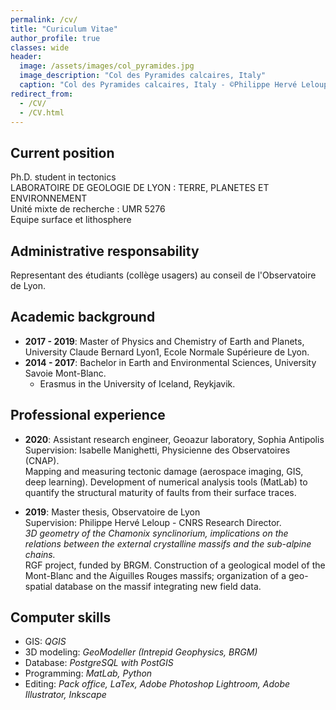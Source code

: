 ```yaml
---
permalink: /cv/
title: "Curiculum Vitae"
author_profile: true
classes: wide
header:
  image: /assets/images/col_pyramides.jpg
  image_description: "Col des Pyramides calcaires, Italy"
  caption: "Col des Pyramides calcaires, Italy - ©Philippe Hervé Leloup"
redirect_from: 
  - /CV/
  - /CV.html
---
```


Current position
-----------------
Ph.D. student in tectonics  
LABORATOIRE DE GEOLOGIE DE LYON : TERRE, PLANETES ET ENVIRONNEMENT  
Unité mixte de recherche : UMR 5276  
Equipe surface et lithosphere

Administrative responsability
-----------------------------
Representant des étudiants (collège usagers) au conseil de l'Observatoire de Lyon.

Academic background
--------------------

* **2017 - 2019**: Master of Physics and Chemistry of Earth and Planets, University Claude Bernard Lyon1, Ecole Normale Supérieure de Lyon.
* **2014 - 2017**: Bachelor in Earth and Environmental Sciences, University Savoie Mont-Blanc.
  - Erasmus in the University of Iceland, Reykjavik. 

Professional experience
------------------------
* **2020**: Assistant research engineer, Geoazur laboratory, Sophia Antipolis  
Supervision: Isabelle Manighetti, Physicienne des Observatoires (CNAP).  
Mapping and measuring tectonic damage (aerospace imaging, GIS, deep learning). Development of numerical analysis tools (MatLab) to quantify the structural maturity of faults from their surface traces.

* **2019**: Master thesis, Observatoire de Lyon  
Supervision: Philippe Hervé Leloup - CNRS Research Director.  
_3D geometry of the Chamonix synclinorium, implications on the relations between the external crystalline massifs
and the sub-alpine chains._  
RGF project, funded by BRGM. Construction of a geological model of the Mont-Blanc and the Aiguilles Rouges massifs; organization of a geo-spatial database on the massif integrating new field data.
 
Computer skills
---------------
* GIS: _QGIS_
* 3D modeling: _GeoModeller (Intrepid Geophysics, BRGM)_
* Database: _PostgreSQL with PostGIS_
* Programming: _MatLab, Python_
* Editing: _Pack office, LaTex, Adobe Photoshop Lightroom, Adobe Illustrator, Inkscape_
